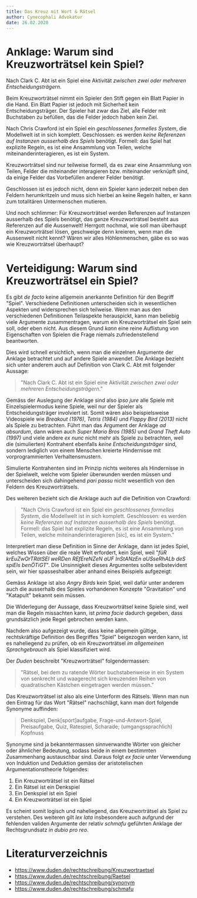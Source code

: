 ```yaml
---
title: Das Kreuz mit Wort & Rätsel
author: Cynecophali Advokatur
date: 26.02.2020
---
```


# Anklage: Warum sind Kreuzworträtsel kein Spiel?

Nach Clark C. Abt ist ein Spiel eine Aktivität _zwischen zwei oder mehreren Entscheidungsträgern_.

Beim Kreuzworträtsel nimmt ein Spieler den Stift gegen ein Blatt Papier in die Hand. Ein Blatt Papier ist jedoch mit Sicherheit kein Entscheidungsträger. Der Spieler hat zwar das Ziel, alle Felder mit Buchstaben zu befüllen, das die Felder jedoch haben kein Ziel.

Nach Chris Crawford ist ein Spiel ein _geschlossenes formelles System_, die Modellwelt ist in sich komplett. Geschlossen: es werden _keine Referenzen auf Instanzen ausserhalb des Spiels_ benötigt. Formell: das Spiel hat explizite Regeln, es ist eine Ansammlung von Teilen, welche miteinanderinteragieren, es ist ein System.

Kreuzworträtsel sind nur teilweise formell, da es zwar eine Ansammlung von Teilen, Felder die miteinander interagieren bzw. miteinander verknüpft sind, da einige Felder das Vorbefüllen anderer Felder benötigt.

Geschlossen ist es jedoch nicht, denn ein Spieler kann jederzeit neben den Feldern herumkritzeln und muss sich hierbei an keine Regeln halten, er kann zum totalitären Untermenschen mutieren.

Und noch schlimmer: Für Kreuzworträtsel werden Referenzen auf Instanzen ausserhalb des Spiels benötigt, das ganze Kreuzworträtsel besteht aus Referenzen auf die Aussenwelt! Herrgott nochmal, wie soll man überhaupt ein Kreuzworträtsel lösen, geschweige denn kreieren, wenn man die Aussenwelt nicht kennt? Wären wir alles Höhlenmenschen, gäbe es so was wie Kreuzworträtsel überhaupt?

# Verteidigung: Warum sind Kreuzworträtsel ein Spiel?

Es gibt _de facto_ keine allgemein anerkannte Definition für den Begriff "Spiel". Verschiedene Definitionen unterscheiden sich in wesentlichen Aspekten und widersprechen sich teilweise. Wenn man aus den verschiedenen Definitionen Teilaspekte herauspickt, kann man beliebig viele Argumente zusammentragen, warum ein Kreuzworträtsel ein Spiel sein soll, oder eben nicht. Aus diesem Grund _kann_ eine reine Auflistung von Eigenschaften von Spielen die Frage niemals zufriedenstellend beantworten.

Dies wird schnell ersichtlich, wenn man die einzelnen Argumente der Anklage betrachtet und auf andere Spiele anwendet. Die Anklage bezieht sich unter anderem auch auf Definition von Clark C. Abt mit folgender Aussage:

> "Nach Clark C. Abt ist ein Spiel eine Aktivität _zwischen zwei oder mehreren Entscheidungsträgern_."

Gemäss der Auslegung der Anklage sind also _ipso jure_ alle Spiele mit Einzelspielermodus keine Spiele, weil nur der Spieler als Entscheidungsträger involviert ist.
Somit wären also beispielsweise Videospiele wie _Breakout (1976)_, _Tetris (1984)_ und _Flappy Bird (2013)_ nicht als Spiele zu betrachten. Führt man das Argument der Anklage _ad absurdum_, dann wären auch _Super Mario Bros (1985)_ und _Grand Theft Auto (1997)_ und viele andere _ex nunc_ nicht mehr als Spiele zu betrachten, weil die (simulierten) Kontrahent ebenfalls _keine Entscheidungsträger_ sind, sondern lediglich von einem Menschen kreierte Hindernisse mit vorprogrammierten Verhaltensmustern.

Simulierte Kontrahenten sind im Prinzip nichts weiteres als Hindernisse in der Spielwelt, welche vom Spieler überwunden werden müssen und unterscheiden sich dahingehend _pari passu_ nicht wesentlich von den Feldern des Kreuzworträtsels.

Des weiteren bezieht sich die Anklage auch auf die Definition von Crawford:

> "Nach Chris Crawford ist ein Spiel ein _geschlossenes formelles System_, die Modellwelt ist in sich komplett. Geschlossen: es werden _keine Referenzen auf Instanzen ausserhalb des Spiels_ benötigt. Formell: das Spiel hat explizite Regeln, es ist eine Ansammlung von Teilen, welche miteinanderinteragieren [sic], es ist ein System."

Interpretiert man diese Definition in Sinne der Anklage, dann ist jedes Spiel, welches Wissen über die reale Welt erfordert, kein Spiel, weil "_füR krEuZwOrTRätSEl weRDen REfEreNZeN aUF InStANzEn aUSseRhALb deS spiEls benÖTiGT_". Die Unsinnigkeit dieses Argumentes sollte selbstevident sein, wir hier spasseshalber aber anhand eines Beispiels aufgezeigt:

Gemäss Anklage ist also _Angry Birds_ kein Spiel, weil dafür unter anderem auch die ausserhalb des Spieles vorhandenen Konzepte "Gravitation" und "Katapult" bekannt sein müssen.

Die Widerlegung der Aussage, dass Kreuzworträtsel keine Spiele sind, weil man die Regeln missachten kann, ist _prima facie_ dadurch gegeben, dass grundsätzlich jede Regel gebrochen werden kann.

Nachdem also aufgezeigt wurde, dass keine allgemein gültige, rechtskräftige Definition des Begriffes "Spiel" beigezogen werden kann, ist es naheliegend zu prüfen, ob ein Kreuzworträtsel _im allgemeinen Sprachgebrauch_ als Spiel klassifiziert wird.

Der _Duden_ beschreibt "Kreuzworträtsel" folgendermassen:

> "Rätsel, bei dem zu ratende Wörter buchstabenweise in ein System von senkrecht und waagerecht sich kreuzenden Reihen von quadratischen Kästchen eingetragen werden müssen."

Das Kreuzworträtsel ist also als eine Unterform des Rätsels. Wenn man nun den Eintrag für das Wort "Rätsel" nachschlägt, kann man dort folgende Synonyme auffinden:

> Denkspiel, Denk\[sport\]aufgabe, Frage-und-Antwort-Spiel, Preisaufgabe, Quiz, Ratespiel, Scharade; (umgangssprachlich) Kopfnuss

Synonyme sind ja bekanntermassen sinnverwandte Wörter von gleicher oder ähnlicher Bedeutung, sodass beide in einem bestimmten Zusammenhang austauschbar sind.
Daraus folgt _ex facie_ unter Verwendung von Induktion und Deduktion gemäss der aristotelischen Argumentationstheorie folgendes:

1. Ein Kreuzworträtsel ist ein Rätsel
2. Ein Rätsel ist ein Denkspiel
3. Ein Denkspiel ist ein Spiel
4. Ein Kreuzworträtsel ist ein Spiel

Es scheint somit logisch und naheliegend, das Kreuzworträtsel als Spiel zu verstehen. Des weiteren gilt _lex lata_ insbesondere auch aufgrund der fehlenden validen Argumente der relativ _schmafu_ geführten Anklage der Rechtsgrundsatz _in dubio pro reo_.

# Literaturverzeichnis

- https://www.duden.de/rechtschreibung/Kreuzwortraetsel
- https://www.duden.de/rechtschreibung/Raetsel
- https://www.duden.de/rechtschreibung/synonym
- https://www.duden.de/rechtschreibung/schmafu
